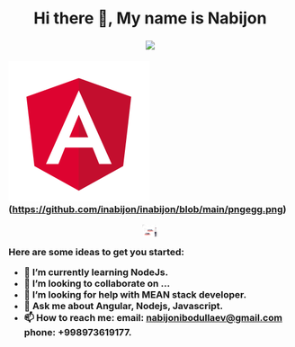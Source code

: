 <h1 align="center">
   Hi there 👋, My name is Nabijon
   <h3>

<p align="center"> 
   <a href="https://git.io/typing-svg"><img src="https://readme-typing-svg.herokuapp.com?font=Patua+One&color=FF6F61&size=35&width=445&height=70&lines=I+'m++Frontend+Developer;I+'+m++Web+Developer;I+'+m+MEAN+stack+Developer"></a>

</p>

![I am Web Developer](https://github.com/inabijon/inabijon/blob/main/angular.png)(https://github.com/inabijon/inabijon/blob/main/pngegg.png)
      <br>
<div align="center">
<img height="22" src="https://github.com/inabijon/inabijon/blob/main/static_website.svg" align="center" />
</div> 
      


Here are some ideas to get you started:

- 🌱 I’m currently learning NodeJs.
- 👯 I’m looking to collaborate on ...
- 🤔 I’m looking for help with MEAN stack developer.
- 💬 Ask me about Angular, Nodejs, Javascript.
- 📫 How to reach me: email: nabijonibodullaev@gmail.com phone: +998973619177.

